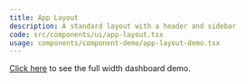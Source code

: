 ```yaml
---
title: App Layout
description: A standard layout with a header and sidebar
code: src/components/ui/app-layout.tsx
usage: components/component-demo/app-layout-demo.tsx
---
```


[Click here](/ui/app-layout-demo) to see the full width dashboard demo.
